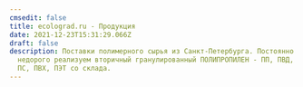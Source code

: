 ```yaml
---
cmsedit: false
title: ecolograd.ru - Продукция
date: 2021-12-23T15:31:29.066Z
draft: false
description: Поставки полимерного сырья из Санкт-Петербурга. Постоянно и
  недорого реализуем вторичный гранулированный ПОЛИПРОПИЛЕН - ПП, ПВД, ПНД, АБС,
  ПС, ПВХ, ПЭТ со склада.
---
```

